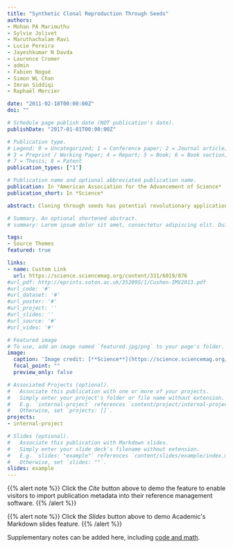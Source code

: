 ```yaml
---
title: "Synthetic Clonal Reproduction Through Seeds"
authors:
- Mohan PA Marimuthu
- Sylvie Jolivet
- Maruthachalam Ravi
- Lucie Pereira
- Jayeshkumar N Davda
- Laurence Cromer
- admin
- Fabien Nogué
- Simon WL Chan
- Imran Siddiqi
- Raphaël Mercier

date: "2011-02-18T00:00:00Z"
doi: ""

# Schedule page publish date (NOT publication's date).
publishDate: "2017-01-01T00:00:00Z"

# Publication type.
# Legend: 0 = Uncategorized; 1 = Conference paper; 2 = Journal article;
# 3 = Preprint / Working Paper; 4 = Report; 5 = Book; 6 = Book section;
# 7 = Thesis; 8 = Patent
publication_types: ["1"]

# Publication name and optional abbreviated publication name.
publication: In *American Association for the Advancement of Science*
publication_short: In *Science*

abstract: Cloning through seeds has potential revolutionary applications in agriculture, because it would allow vigorous hybrids to be propagated indefinitely. However, asexual seed formation or apomixis, avoiding meiosis and fertilization, is not found in the major food crops. To develop de novo synthesis of apomixis, we crossed Arabidopsis MiMe and dyad mutants that produce diploid clonal gametes to a strain whose chromosomes are engineered to be eliminated after fertilization. Up to 34% of the progeny were clones of their parent, demonstrating the conversion of clonal female or male gametes into seeds. We also show that first-generation cloned plants can be cloned again. Clonal reproduction through seeds can therefore be achieved in a sexual plant by manipulating two to four conserved genes.

# Summary. An optional shortened abstract.
# summary: Lorem ipsum dolor sit amet, consectetur adipiscing elit. Duis posuere tellus ac # convallis placerat. Proin tincidunt magna sed ex sollicitudin condimentum.

tags:
- Source Themes
featured: true

links:
- name: Custom Link
  url: https://science.sciencemag.org/content/331/6019/876
#url_pdf: http://eprints.soton.ac.uk/352095/1/Cushen-IMV2013.pdf
#url_code: '#'
#url_dataset: '#'
#url_poster: '#'
#url_project: ''
#url_slides: ''
#url_source: '#'
#url_video: '#'

# Featured image
# To use, add an image named `featured.jpg/png` to your page's folder. 
image:
  caption: 'Image credit: [**Science**](https://science.sciencemag.org/content/331/6019/876/tab-figures-data'
  focal_point: ""
  preview_only: false

# Associated Projects (optional).
#   Associate this publication with one or more of your projects.
#   Simply enter your project's folder or file name without extension.
#   E.g. `internal-project` references `content/project/internal-project/index.md`.
#   Otherwise, set `projects: []`.
projects:
- internal-project

# Slides (optional).
#   Associate this publication with Markdown slides.
#   Simply enter your slide deck's filename without extension.
#   E.g. `slides: "example"` references `content/slides/example/index.md`.
#   Otherwise, set `slides: ""`.
slides: example
---
```


{{% alert note %}}
Click the *Cite* button above to demo the feature to enable visitors to import publication metadata into their reference management software.
{{% /alert %}}

{{% alert note %}}
Click the *Slides* button above to demo Academic's Markdown slides feature.
{{% /alert %}}

Supplementary notes can be added here, including [code and math](https://sourcethemes.com/academic/docs/writing-markdown-latex/).


